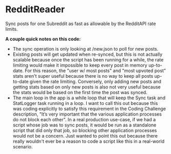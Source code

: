 # RedditReader

Sync posts for one Subreddit as fast as allowable by the RedditAPI rate limits.

**A couple quick notes on this code:**
* The sync operation is only looking at /new.json to poll for new posts.
* Existing posts will get updated when re-synced, but this is not actually scalable because once the script has been running for a while, the rate limiting would make it impossible to keep every post in memory up-to-date. For this reason, the "user w/ most posts" and "most upvoted post" stats aren't super useful because there is no way to keep all posts up-to-date given the rate limiting. Conversely, only adding new posts and getting stats based on only new posts is also not very useful because the stats would be based on the first time the post was synced.
* The main loop in the app is a while loop that will keep the Sync task and StatLogger task running in a loop. I want to call this out because this was coding explicitly to satisfy this requirement in the Coding Challenge description, "It’s very important that the various application processes do not block each other". In a real production use-case, if we had a script whose job was to sync posts, it would be run as a standalone script that did only that job, so blocking other application processes would not be a concern. Just wanted to point this out because there really wouldn't ever be a reason to code a script like this in a real-world scenario.

